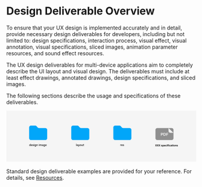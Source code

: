 # Design Deliverable Overview


To ensure that your UX design is implemented accurately and in detail, provide necessary design deliverables for developers, including but not limited to: design specifications, interaction process, visual effect, visual annotation, visual specifications, sliced images, animation parameter resources, and sound effect resources.


The UX design deliverables for multi-device applications aim to completely describe the UI layout and visual design. The deliverables must include at least effect drawings, annotated drawings, design specifications, and sliced images.


The following sections describe the usage and specifications of these deliverables.


![4.8-4-pieces-delivery](figures/4.8-4-pieces-delivery.png)

Standard design deliverable examples are provided for your reference. For details, see [Resources](design-resources.md).

